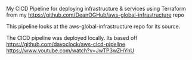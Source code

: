 My CICD Pipeline for deploying infrastructure & services using Terraform from my https://github.com/DeanOGHub/aws-global-infrastructure repo

This pipeline looks at the aws-global-infrastructure repo for its source. 

The CICD pipeline was deployed locally. Its based off https://github.com/davoclock/aws-cicd-pipeline https://www.youtube.com/watch?v=JwTP3wZHYnU